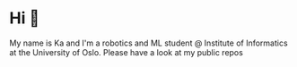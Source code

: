 # Hi 👋
My name is Ka and I'm a robotics and ML student @ Institute of Informatics at the University of Oslo. Please have a look at my public repos
